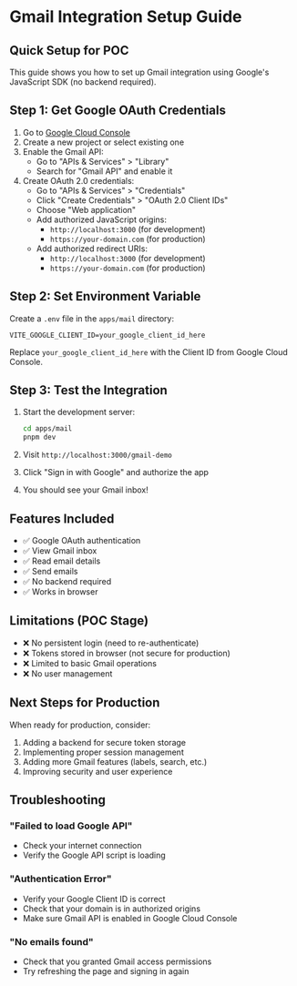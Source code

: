 # Gmail Integration Setup Guide

## Quick Setup for POC

This guide shows you how to set up Gmail integration using Google's JavaScript SDK (no backend required).

## Step 1: Get Google OAuth Credentials

1. Go to [Google Cloud Console](https://console.cloud.google.com)
2. Create a new project or select existing one
3. Enable the Gmail API:
   - Go to "APIs & Services" > "Library"
   - Search for "Gmail API" and enable it
4. Create OAuth 2.0 credentials:
   - Go to "APIs & Services" > "Credentials"
   - Click "Create Credentials" > "OAuth 2.0 Client IDs"
   - Choose "Web application"
   - Add authorized JavaScript origins:
     - `http://localhost:3000` (for development)
     - `https://your-domain.com` (for production)
   - Add authorized redirect URIs:
     - `http://localhost:3000` (for development)
     - `https://your-domain.com` (for production)

## Step 2: Set Environment Variable

Create a `.env` file in the `apps/mail` directory:

```env
VITE_GOOGLE_CLIENT_ID=your_google_client_id_here
```

Replace `your_google_client_id_here` with the Client ID from Google Cloud Console.

## Step 3: Test the Integration

1. Start the development server:
   ```bash
   cd apps/mail
   pnpm dev
   ```

2. Visit `http://localhost:3000/gmail-demo`

3. Click "Sign in with Google" and authorize the app

4. You should see your Gmail inbox!

## Features Included

- ✅ Google OAuth authentication
- ✅ View Gmail inbox
- ✅ Read email details
- ✅ Send emails
- ✅ No backend required
- ✅ Works in browser

## Limitations (POC Stage)

- ❌ No persistent login (need to re-authenticate)
- ❌ Tokens stored in browser (not secure for production)
- ❌ Limited to basic Gmail operations
- ❌ No user management

## Next Steps for Production

When ready for production, consider:
1. Adding a backend for secure token storage
2. Implementing proper session management
3. Adding more Gmail features (labels, search, etc.)
4. Improving security and user experience

## Troubleshooting

### "Failed to load Google API"
- Check your internet connection
- Verify the Google API script is loading

### "Authentication Error"
- Verify your Google Client ID is correct
- Check that your domain is in authorized origins
- Make sure Gmail API is enabled in Google Cloud Console

### "No emails found"
- Check that you granted Gmail access permissions
- Try refreshing the page and signing in again 
